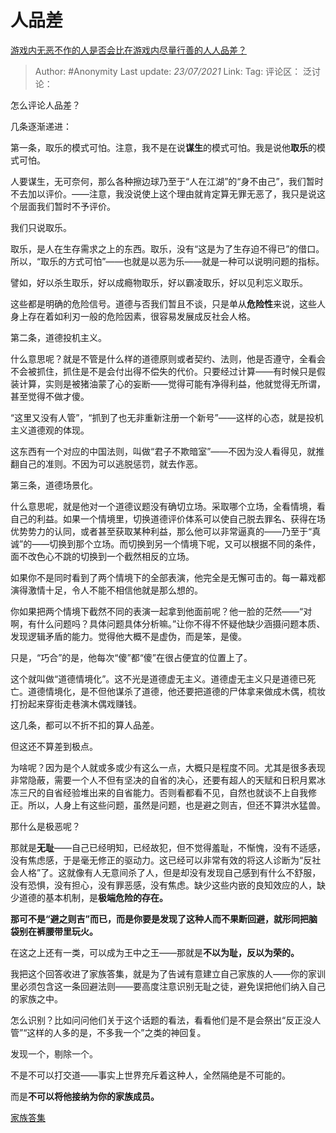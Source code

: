 # 人品差
[游戏内无恶不作的人是否会比在游戏内尽量行善的人人品差？](https://www.zhihu.com/question/337022484/answer/763891776)

> Author: #Anonymity
> Last update: *23/07/2021*
> Link:
> Tag:
> 评论区：
> 泛讨论：

怎么评论人品差？

几条逐渐递进：

第一条，取乐的模式可怕。注意，我不是在说**谋生**的模式可怕。我是说他**取乐**的模式可怕。

人要谋生，无可奈何，那么各种擦边球乃至于“人在江湖”的“身不由己”，我们暂时不去加以评价。——注意，我没说使上这个理由就肯定算无罪无恶了，我只是说这个层面我们暂时不予评价。

我们只说取乐。

取乐，是人在生存需求之上的东西。取乐，没有“这是为了生存迫不得已”的借口。所以，“取乐的方式可怕”——也就是以恶为乐——就是一种可以说明问题的指标。

譬如，好以杀生取乐，好以成瘾物取乐，好以霸凌取乐，好以见利忘义取乐。

这些都是明确的危险信号。道德与否我们暂且不谈，只是单从**危险性**来说，这些人身上存在着如利刃一般的危险因素，很容易发展成反社会人格。

第二条，道德投机主义。

什么意思呢？就是不管是什么样的道德原则或者契约、法则，他是否遵守，全看会不会被抓住，抓住是不是会付出得不偿失的代价。只要经过计算——有时候只是假装计算，实则是被猪油蒙了心的妄断——觉得可能有净得利益，他就觉得无所谓，甚至觉得不做才傻。

“这里又没有人管”，“抓到了也无非重新注册一个新号”——这样的心态，就是投机主义道德观的体现。

这东西有一个对应的中国法则，叫做“君子不欺暗室”——不因为没人看得见，就推翻自己的准则。不因为可以逃脱惩罚，就去作恶。

第三条，道德场景化。

什么意思呢，就是他对一个道德议题没有确切立场。采取哪个立场，全看情境，看自己的利益。如果一个情境里，切换道德评价体系可以使自己脱去罪名、获得在场优势势力的认同，或者甚至获取某种利益，那么他可以非常逼真的——乃至于“真诚”的——切换到那个立场。而切换到另一个情境下呢，又可以根据不同的条件，面不改色心不跳的切换到一个截然相反的立场。

如果你不是同时看到了两个情境下的全部表演，他完全是无懈可击的。每一幕戏都演得激情十足，令人不能不相信他就是那么想的。

你如果把两个情境下截然不同的表演一起拿到他面前呢？他一脸的茫然——“对啊，有什么问题吗？具体问题具体分析嘛。”让你不得不怀疑他缺少涵摄问题本质、发现逻辑矛盾的能力。觉得他大概不是虚伪，而是笨，是傻。

只是，“巧合”的是，他每次“傻”都“傻”在很占便宜的位置上了。

这个就叫做“道德情境化”。这不光是道德虚无主义。道德虚无主义只是道德已死亡。道德情境化，是不但他谋杀了道德，他还要把道德的尸体拿来做成木偶，梳妆打扮起来穿街走巷演木偶戏赚钱。

这几条，都可以不折不扣的算人品差。

但这还不算差到极点。

为啥呢？因为是个人就或多或少有这么一点，大概只是程度不同。尤其是很多表现非常隐蔽，需要一个人不但有坚决的自省的决心，还要有超人的天赋和日积月累冰冻三尺的自省经验堆出来的自省能力。否则看都看不见，自然也就谈不上自我修正。所以，人身上有这些问题，虽然是问题，也是避之则吉，但还不算洪水猛兽。

那什么是极恶呢？

那就是**无耻**——自己已经明知，已经故犯，但不觉得羞耻，不惭愧，没有不适感，没有焦虑感，于是毫无修正的驱动力。这已经可以非常有效的将这人诊断为“反社会人格”了。这就像有人无意间杀了人，但是却没有发现自己感到有什么不舒服，没有恐惧，没有担心，没有罪恶感，没有焦虑。缺少这些内嵌的良知效应的人，缺少道德的基本机制，是**极端危险的存在。**

**那可不是“避之则吉”而已，而是你要是发现了这种人而不果断回避，就形同把脑袋别在裤腰带里玩火。**

在这之上还有一类，可以成为王中之王——那就是**不以为耻，反以为荣的。**

我把这个回答收进了家族答集，就是为了告诫有意建立自己家族的人——你的家训里必须包含这一条回避法则——要高度注意识别无耻之徒，避免误把他们纳入自己的家族之中。

怎么识别？比如问问他们关于这个话题的看法，看看他们是不是会祭出“反正没人管”“这样的人多的是，不多我一个”之类的神回复。

发现一个，剔除一个。

不是不可以打交道——事实上世界充斥着这种人，全然隔绝是不可能的。

而是**不可以将他接纳为你的家族成员。**

[家族答集](https://zhihu.com/collection/378738313)
